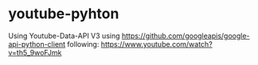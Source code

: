 # youtube-pyhton
Using Youtube-Data-API V3
using https://github.com/googleapis/google-api-python-client
following: https://www.youtube.com/watch?v=th5_9woFJmk